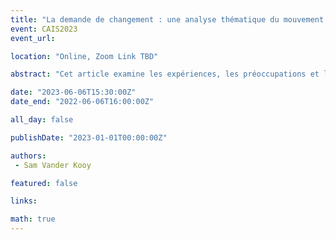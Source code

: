 ```yaml
---
title: "La demande de changement : une analyse thématique du mouvement #ProtectLibraryWorkers"
event: CAIS2023
event_url: 

location: "Online, Zoom Link TBD"

abstract: "Cet article examine les expériences, les préoccupations et les besoins autoproclamés des employés de bibliothèque à travers le mouvement #ProtectLibraryWorkers afin d'établir les types de soutien dont les employés de bibliothèque ont le plus besoin pour gérer avec succès les crises à l'échelle de la communauté. À l'aide d'une méthodologie d'analyse de contenu thématique, 600 tweets sélectionnés au hasard au cours des deux premières années du mouvement ont été analysés, ce qui a donné lieu à l'émergence de huit thèmes principaux et de 30 sous-thèmes. Parmi ces résultats, il y a un besoin clair et actuel pour les chercheurs en bibliothèque de reconsidérer les types de questions qu'ils posent lorsqu'il s'agit d'enquêter sur la façon dont les employés des bibliothèques sont touchés par les crises."

date: "2023-06-06T15:30:00Z"
date_end: "2022-06-06T16:00:00Z"

all_day: false

publishDate: "2023-01-01T00:00:00Z"

authors:
 - Sam Vander Kooy

featured: false

links:

math: true
---
```



